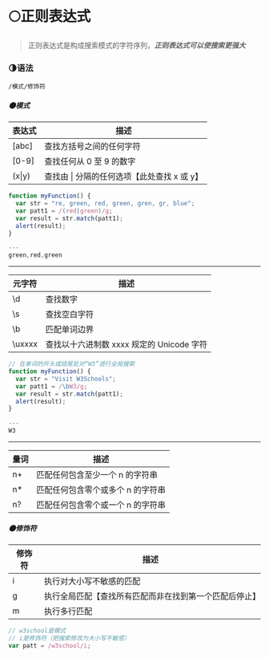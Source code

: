 # 🌕正则表达式
>正则表达式是构成搜索模式的字符序列，***正则表达式可以使搜索更强大***

### 🌗语法
`/模式/修饰符`

##### 🌑模式
|表达式|描述|
|---|---|
|[abc]|查找方括号之间的任何字符 |
|[0-9]|查找任何从 0 至 9 的数字|
|(x\|y)|查找由 \| 分隔的任何选项【此处查找 x 或 y】|
```js
function myFunction() {
  var str = "re, green, red, green, gren, gr, blue";
  var patt1 = /(red|green)/g;
  var result = str.match(patt1);
  alert(result);
}

---
green,red,green
```
---

|元字符|描述|
|---|---|
|\d|查找数字|
|\s|查找空白字符|
|\b|匹配单词边界|
|\uxxxx|查找以十六进制数 xxxx 规定的 Unicode 字符|
```js
// 在单词的开头或结尾处对“W3”进行全局搜索
function myFunction() {
  var str = "Visit W3Schools"; 
  var patt1 = /\bW3/g;
  var result = str.match(patt1);
  alert(result);
}

---
W3
```
---

|量词|描述|
|---|---|
|n+|匹配任何包含至少一个 n 的字符串|
|n*|匹配任何包含零个或多个 n 的字符串|
|n?|匹配任何包含零个或一个 n 的字符串|





##### 🌑修饰符
|修饰符|描述|
|---|---|
|i|执行对大小写不敏感的匹配|
|g|执行全局匹配【查找所有匹配而非在找到第一个匹配后停止】|
|m|执行多行匹配|



```js
// w3school是模式
// i是修饰符（把搜索修改为大小写不敏感）
var patt = /w3school/i;  
```



















